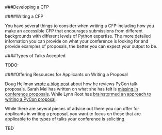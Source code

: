 ###Developing a CFP

####Writing a CFP

You have several things to consider when writing a CFP including how you make an accessible CFP that encourages submissions from different backgrounds with different levels of Python expertise. The more detailed information you can provide on what your conference is looking for and provide examples of proposals, the better you can expect your output to be.

####Types of Talks Accepted

TODO:

####Offering Resources for Applicants on Writing a Proposal

Doug Hellman [wrote a blog post](https://doughellmann.com/blog/2011/10/18/how-i-review-a-pycon-talk-proposal/ ) about how he reviews PyCon talk proposals. Sarah Mei has written on what she has felt is [missing in conference proposals](http://www.sarahmei.com/blog/2014/04/07/what-your-conference-proposal-is-missing/). While Lynn Root has [brainstormed an approach to writing a PyCon proposal](http://www.roguelynn.com/words/brainstorm-writing-a-pycon-proposal/).

While there are several pieces of advice out there you can offer for applicants in writing a proposal, you want to focus on those that are applicable to the types of talks your conference is soliciting.

TBD
